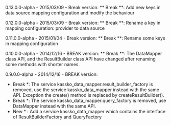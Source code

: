 0.13.0.0-alpha - 2015/03/09 - Break version:
** Break **: Add new keys in data source mapping configuration and modify the behaviour

0.12.0.0-alpha - 2015/03/09 - Break version:
** Break **: Rename a key in mapping configuration: provider to data source

0.11.0.0-alpha - 2015/01/04 - Break version:
** Break **: Rename some keys in mapping configuration

0.10.0.0-alpha - 2014/12/16 - BREAK version:
** Break **: The DataMapper class API, and the ResultBuilder class API have changed after renaming some methods with shorter names.

0.9.0.0-alpha - 2014/12/16 - BREAK version:
* Break *: The service kassko_data_mapper.result_builder_factory is removed, use the service kassko_data_mapper instead with the same API. Exception the create() method is replaced by createResultBuilder().
* Break *: The service kassko_data_mapper.query_factory is removed, use DataMapper instead with the same API.
* New * : Add a service kassko_data_mapper which contains the interface of ResultBuilderFactory and QueryFactory
